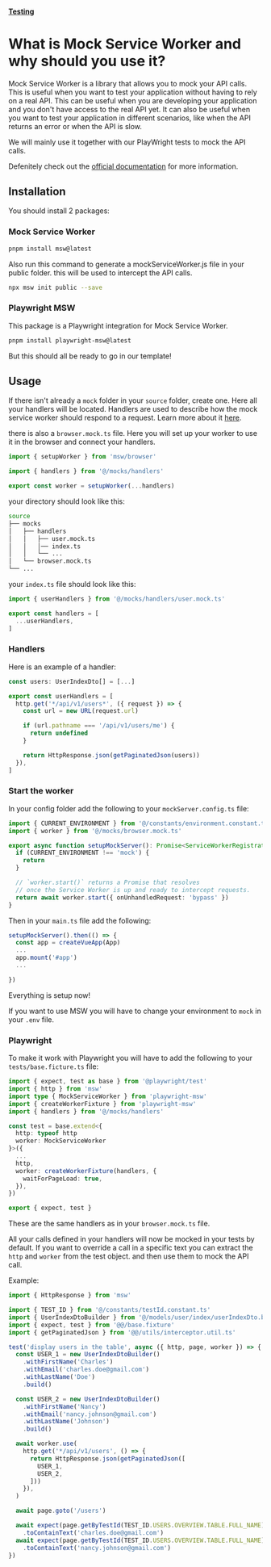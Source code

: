 #### [Testing](/testing.md)

# What is Mock Service Worker and why should you use it?

Mock Service Worker is a library that allows you to mock your API calls. 
This is useful when you want to test your application without having to rely on a real API. 
This can be useful when you are developing your application and you don't have access to the real API yet. 
It can also be useful when you want to test your application in different scenarios, like when the API returns an error or when the API is slow.

We will mainly use it together with our PlayWright tests to mock the API calls.

Defenitely check out the [official documentation](https://mswjs.io/docs/) for more information.

## Installation

You should install 2 packages:

### Mock Service Worker

```bash
pnpm install msw@latest
```

Also run this command to generate a mockServiceWorker.js file in your public folder. this will be used to intercept the API calls.

```bash
npx msw init public --save   
```

### Playwright MSW
This package is a Playwright integration for Mock Service Worker.
```bash
pnpm install playwright-msw@latest
```

But this should all be ready to go in our template!

## Usage
If there isn't already a `mock` folder in your `source` folder, create one. Here all your handlers will be located.
Handlers are used to describe how the mock service worker should respond to a request. Learn more about it [here](https://mswjs.io/docs/network-behavior/rest).

there is also a `browser.mock.ts` file. Here you will set up your worker to use it in the browser and connect your handlers.

```typescript
import { setupWorker } from 'msw/browser'

import { handlers } from '@/mocks/handlers'

export const worker = setupWorker(...handlers)
```

your directory should look like this:

```bash
source
├── mocks
│   ├── handlers
│   │   ├── user.mock.ts
│   │   │── index.ts
│   │   └── ...
│   └── browser.mock.ts
└── ...
```

your `index.ts` file should look like this:

```typescript
import { userHandlers } from '@/mocks/handlers/user.mock.ts'

export const handlers = [
  ...userHandlers,
]
```

### Handlers
Here is an example of a handler:

```typescript
const users: UserIndexDto[] = [...]

export const userHandlers = [
  http.get('*/api/v1/users*', ({ request }) => {
    const url = new URL(request.url)

    if (url.pathname === '/api/v1/users/me') {
      return undefined
    }

    return HttpResponse.json(getPaginatedJson(users))
  }),
]
  ```
### Start the worker
In your config folder add the following to your `mockServer.config.ts` file:

```typescript
import { CURRENT_ENVIRONMENT } from '@/constants/environment.constant.ts'
import { worker } from '@/mocks/browser.mock.ts'

export async function setupMockServer(): Promise<ServiceWorkerRegistration | undefined> {
  if (CURRENT_ENVIRONMENT !== 'mock') {
    return
  }

  // `worker.start()` returns a Promise that resolves
  // once the Service Worker is up and ready to intercept requests.
  return await worker.start({ onUnhandledRequest: 'bypass' })
}
```



Then in your `main.ts` file add the following:


```typescript
setupMockServer().then(() => {
  const app = createVueApp(App)
  ...
  app.mount('#app')
  ...

})
```

Everything is setup now! 

If you want to use MSW you will have to change your environment to `mock` in your `.env` file.


### Playwright

To make it work with Playwright you will have to add the following to your `tests/base.ficture.ts` file:

```typescript
import { expect, test as base } from '@playwright/test'
import { http } from 'msw'
import type { MockServiceWorker } from 'playwright-msw'
import { createWorkerFixture } from 'playwright-msw'
import { handlers } from '@/mocks/handlers'

const test = base.extend<{
  http: typeof http
  worker: MockServiceWorker
}>({
  ...
  http,
  worker: createWorkerFixture(handlers, {
    waitForPageLoad: true,
  }),
})

export { expect, test }
```

These are the same handlers as in your `browser.mock.ts` file.

All your calls defined in your handlers will now be mocked in your tests by default. If you want to override a call in a specific text you can extract the `http` and `worker` from the test object. and then use them to mock the API call.

Example:
```typescript
import { HttpResponse } from 'msw'

import { TEST_ID } from '@/constants/testId.constant.ts'
import { UserIndexDtoBuilder } from '@/models/user/index/userIndexDto.builder.ts'
import { expect, test } from '@@/base.fixture'
import { getPaginatedJson } from '@@/utils/interceptor.util.ts'

test('display users in the table', async ({ http, page, worker }) => {
  const USER_1 = new UserIndexDtoBuilder()
    .withFirstName('Charles')
    .withEmail('charles.doe@gmail.com')
    .withLastName('Doe')
    .build()

  const USER_2 = new UserIndexDtoBuilder()
    .withFirstName('Nancy')
    .withEmail('nancy.johnson@gmail.com')
    .withLastName('Johnson')
    .build()

  await worker.use(
    http.get('*/api/v1/users', () => {
      return HttpResponse.json(getPaginatedJson([
        USER_1,
        USER_2,
      ]))
    }),
  )

  await page.goto('/users')

  await expect(page.getByTestId(TEST_ID.USERS.OVERVIEW.TABLE.FULL_NAME).nth(0))
    .toContainText('charles.doe@gmail.com')
  await expect(page.getByTestId(TEST_ID.USERS.OVERVIEW.TABLE.FULL_NAME).nth(1))
    .toContainText('nancy.johnson@gmail.com')
})
```


